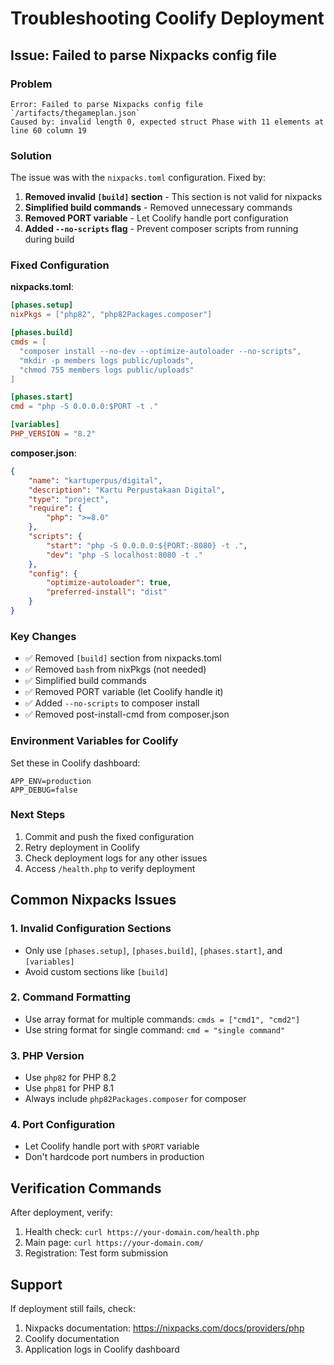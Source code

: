 # Troubleshooting Coolify Deployment

## Issue: Failed to parse Nixpacks config file

### Problem
```
Error: Failed to parse Nixpacks config file `/artifacts/thegameplan.json`
Caused by: invalid length 0, expected struct Phase with 11 elements at line 60 column 19
```

### Solution
The issue was with the `nixpacks.toml` configuration. Fixed by:

1. **Removed invalid `[build]` section** - This section is not valid for nixpacks
2. **Simplified build commands** - Removed unnecessary commands
3. **Removed PORT variable** - Let Coolify handle port configuration
4. **Added `--no-scripts` flag** - Prevent composer scripts from running during build

### Fixed Configuration

**nixpacks.toml**:
```toml
[phases.setup]
nixPkgs = ["php82", "php82Packages.composer"]

[phases.build]
cmds = [
  "composer install --no-dev --optimize-autoloader --no-scripts",
  "mkdir -p members logs public/uploads",
  "chmod 755 members logs public/uploads"
]

[phases.start]
cmd = "php -S 0.0.0.0:$PORT -t ."

[variables]
PHP_VERSION = "8.2"
```

**composer.json**:
```json
{
    "name": "kartuperpus/digital",
    "description": "Kartu Perpustakaan Digital",
    "type": "project",
    "require": {
        "php": ">=8.0"
    },
    "scripts": {
        "start": "php -S 0.0.0.0:${PORT:-8080} -t .",
        "dev": "php -S localhost:8080 -t ."
    },
    "config": {
        "optimize-autoloader": true,
        "preferred-install": "dist"
    }
}
```

### Key Changes
- ✅ Removed `[build]` section from nixpacks.toml
- ✅ Removed `bash` from nixPkgs (not needed)
- ✅ Simplified build commands
- ✅ Removed PORT variable (let Coolify handle it)
- ✅ Added `--no-scripts` to composer install
- ✅ Removed post-install-cmd from composer.json

### Environment Variables for Coolify
Set these in Coolify dashboard:
```
APP_ENV=production
APP_DEBUG=false
```

### Next Steps
1. Commit and push the fixed configuration
2. Retry deployment in Coolify
3. Check deployment logs for any other issues
4. Access `/health.php` to verify deployment

## Common Nixpacks Issues

### 1. Invalid Configuration Sections
- Only use `[phases.setup]`, `[phases.build]`, `[phases.start]`, and `[variables]`
- Avoid custom sections like `[build]`

### 2. Command Formatting
- Use array format for multiple commands: `cmds = ["cmd1", "cmd2"]`
- Use string format for single command: `cmd = "single command"`

### 3. PHP Version
- Use `php82` for PHP 8.2
- Use `php81` for PHP 8.1
- Always include `php82Packages.composer` for composer

### 4. Port Configuration
- Let Coolify handle port with `$PORT` variable
- Don't hardcode port numbers in production

## Verification Commands

After deployment, verify:
1. Health check: `curl https://your-domain.com/health.php`
2. Main page: `curl https://your-domain.com/`
3. Registration: Test form submission

## Support
If deployment still fails, check:
1. Nixpacks documentation: https://nixpacks.com/docs/providers/php
2. Coolify documentation
3. Application logs in Coolify dashboard
